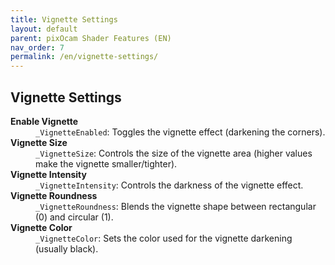 ```yaml
---
title: Vignette Settings
layout: default
parent: pixOcam Shader Features (EN)
nav_order: 7
permalink: /en/vignette-settings/
---
```


## Vignette Settings

<dl>
  <dt><strong>Enable Vignette</strong></dt>
  <dd><code>_VignetteEnabled</code>: Toggles the vignette effect (darkening the corners).</dd>

  <dt><strong>Vignette Size</strong></dt>
  <dd><code>_VignetteSize</code>: Controls the size of the vignette area (higher values make the vignette smaller/tighter).</dd>

  <dt><strong>Vignette Intensity</strong></dt>
  <dd><code>_VignetteIntensity</code>: Controls the darkness of the vignette effect.</dd>

  <dt><strong>Vignette Roundness</strong></dt>
  <dd><code>_VignetteRoundness</code>: Blends the vignette shape between rectangular (0) and circular (1).</dd>

  <dt><strong>Vignette Color</strong></dt>
  <dd><code>_VignetteColor</code>: Sets the color used for the vignette darkening (usually black).</dd>
</dl> 
